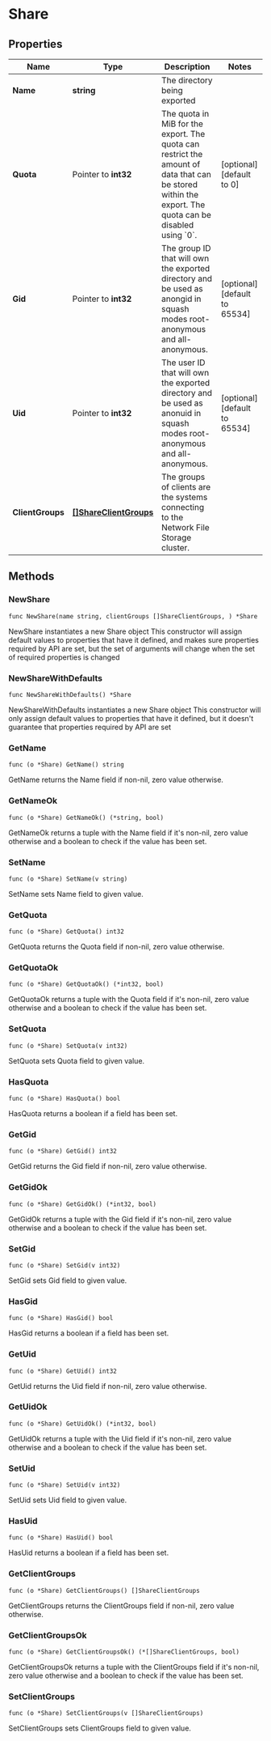 # Share

## Properties

|Name | Type | Description | Notes|
|------------ | ------------- | ------------- | -------------|
|**Name** | **string** | The directory being exported | |
|**Quota** | Pointer to **int32** | The quota in MiB for the export. The quota can restrict the amount of data that can be stored within the export. The quota can be disabled using &#x60;0&#x60;.  | [optional] [default to 0]|
|**Gid** | Pointer to **int32** | The group ID that will own the exported directory and be used as anongid in squash modes root-anonymous and all-anonymous.  | [optional] [default to 65534]|
|**Uid** | Pointer to **int32** | The user ID that will own the exported directory and be used as anonuid in squash modes root-anonymous and all-anonymous.  | [optional] [default to 65534]|
|**ClientGroups** | [**[]ShareClientGroups**](ShareClientGroups.md) | The groups of clients are the systems connecting to the Network File Storage cluster.  | |

## Methods

### NewShare

`func NewShare(name string, clientGroups []ShareClientGroups, ) *Share`

NewShare instantiates a new Share object
This constructor will assign default values to properties that have it defined,
and makes sure properties required by API are set, but the set of arguments
will change when the set of required properties is changed

### NewShareWithDefaults

`func NewShareWithDefaults() *Share`

NewShareWithDefaults instantiates a new Share object
This constructor will only assign default values to properties that have it defined,
but it doesn't guarantee that properties required by API are set

### GetName

`func (o *Share) GetName() string`

GetName returns the Name field if non-nil, zero value otherwise.

### GetNameOk

`func (o *Share) GetNameOk() (*string, bool)`

GetNameOk returns a tuple with the Name field if it's non-nil, zero value otherwise
and a boolean to check if the value has been set.

### SetName

`func (o *Share) SetName(v string)`

SetName sets Name field to given value.


### GetQuota

`func (o *Share) GetQuota() int32`

GetQuota returns the Quota field if non-nil, zero value otherwise.

### GetQuotaOk

`func (o *Share) GetQuotaOk() (*int32, bool)`

GetQuotaOk returns a tuple with the Quota field if it's non-nil, zero value otherwise
and a boolean to check if the value has been set.

### SetQuota

`func (o *Share) SetQuota(v int32)`

SetQuota sets Quota field to given value.

### HasQuota

`func (o *Share) HasQuota() bool`

HasQuota returns a boolean if a field has been set.

### GetGid

`func (o *Share) GetGid() int32`

GetGid returns the Gid field if non-nil, zero value otherwise.

### GetGidOk

`func (o *Share) GetGidOk() (*int32, bool)`

GetGidOk returns a tuple with the Gid field if it's non-nil, zero value otherwise
and a boolean to check if the value has been set.

### SetGid

`func (o *Share) SetGid(v int32)`

SetGid sets Gid field to given value.

### HasGid

`func (o *Share) HasGid() bool`

HasGid returns a boolean if a field has been set.

### GetUid

`func (o *Share) GetUid() int32`

GetUid returns the Uid field if non-nil, zero value otherwise.

### GetUidOk

`func (o *Share) GetUidOk() (*int32, bool)`

GetUidOk returns a tuple with the Uid field if it's non-nil, zero value otherwise
and a boolean to check if the value has been set.

### SetUid

`func (o *Share) SetUid(v int32)`

SetUid sets Uid field to given value.

### HasUid

`func (o *Share) HasUid() bool`

HasUid returns a boolean if a field has been set.

### GetClientGroups

`func (o *Share) GetClientGroups() []ShareClientGroups`

GetClientGroups returns the ClientGroups field if non-nil, zero value otherwise.

### GetClientGroupsOk

`func (o *Share) GetClientGroupsOk() (*[]ShareClientGroups, bool)`

GetClientGroupsOk returns a tuple with the ClientGroups field if it's non-nil, zero value otherwise
and a boolean to check if the value has been set.

### SetClientGroups

`func (o *Share) SetClientGroups(v []ShareClientGroups)`

SetClientGroups sets ClientGroups field to given value.



